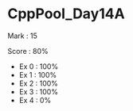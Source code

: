 # CppPool_Day14A

Mark : 15

Score : 80%

- Ex 0 : 100%
- Ex 1 : 100%
- Ex 2 : 100%
- Ex 3 : 100%
- Ex 4 : 0%
